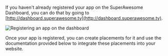 If you haven't already registered your app on the SuperAwesome Dashboard, you can do that by going to [http://dashboard.superawesome.tv](http://dashboard.superawesome.tv).

![](/doc_files/WebSDK/dashboard.png "Registering an app on the dashboard")

Once your app is registered, you can create placements for it and use the documentation provided below to integrate these placements into your website.